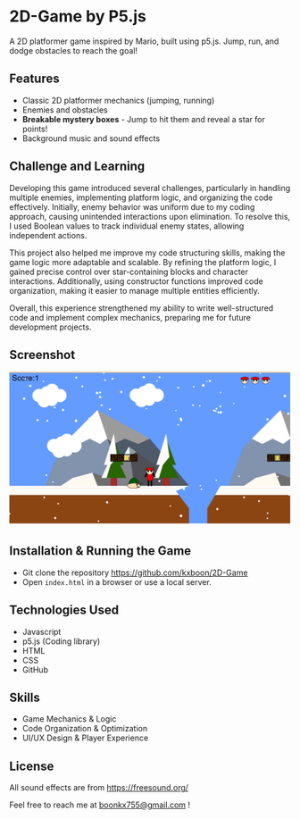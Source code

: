 # 2D-Game by P5.js
A 2D platformer game inspired by Mario, built using p5.js. Jump, run, and dodge obstacles to reach the goal!

## Features 
- Classic 2D platformer mechanics (jumping, running)
- Enemies and obstacles
- **Breakable mystery boxes** - Jump to hit them and reveal a star for points!
- Background music and sound effects

## Challenge and Learning
Developing this game introduced several challenges, particularly in handling multiple enemies, implementing platform logic, and organizing the code effectively. Initially, enemy behavior was uniform due to my coding approach, causing unintended interactions upon elimination. To resolve this, I used Boolean values to track individual enemy states, allowing independent actions.

This project also helped me improve my code structuring skills, making the game logic more adaptable and scalable. By refining the platform logic, I gained precise control over star-containing blocks and character interactions. Additionally, using constructor functions improved code organization, making it easier to manage multiple entities efficiently.

Overall, this experience strengthened my ability to write well-structured code and implement complex mechanics, preparing me for future development projects.

## Screenshot
![Gameplay Screenshot](assets/image.png)

##  Installation & Running the Game
- Git clone the repository https://github.com/kxboon/2D-Game
- Open `index.html` in a browser or use a local server.

## Technologies Used
- Javascript
- p5.js (Coding library)
- HTML
- CSS
- GitHub

## Skills
- Game Mechanics & Logic
- Code Organization & Optimization
- UI/UX Design & Player Experience

## License
All sound effects are from https://freesound.org/

Feel free to reach me at boonkx755@gmail.com !